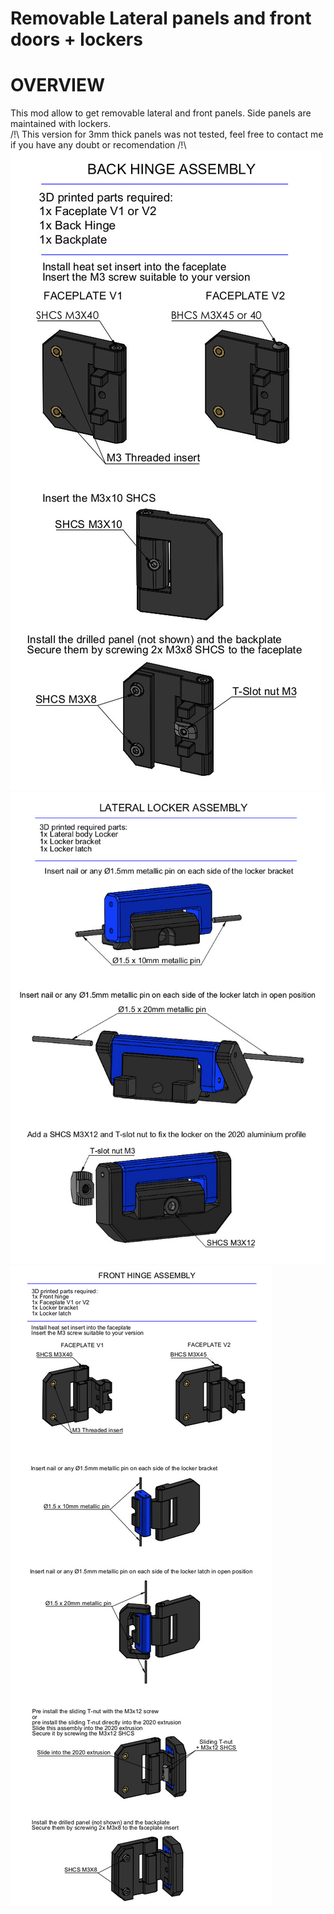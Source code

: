 # Removable Lateral panels and front doors + lockers 
# OVERVIEW
This mod allow to get removable lateral and front panels. Side panels are maintained with lockers.  
/!\ This version for 3mm thick panels was not tested, feel free to contact me if you have any doubt or recomendation /!\  
![Back Hinge Assembly 3mm](Images/Back_Hinge_Assembly_3mm.jpg)
![Lateral_locker_Assembly_3mm](Images/Lateral_locker_Assembly_3mm.jpg)
![Front_Hinge_Assembly_3mm](Images/Front_Hinge_Assembly_3mm.jpg)
